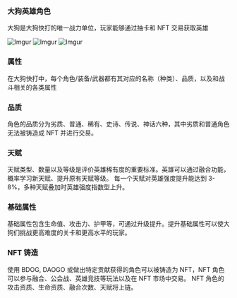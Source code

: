 ### 大狗英雄角色

大狗是大狗快打的唯一战力单位，玩家能够通过抽卡和 NFT 交易获取英雄

![Imgur](https://imgur.com/24AHSxl.jpg) ![Imgur](https://imgur.com/NwpMDmu.jpg) ![Imgur](https://imgur.com/E5O358n.jpg)

### 属性

在大狗快打中，每个角色/装备/武器都有其对应的名称（种类）、品质，以及和战斗相关的各类属性

### 品质

角色的品质分为劣质、普通、稀有、史诗、传说、神话六种，其中劣质和普通角色无法被铸造成 NFT 并进行交易。

### 天赋

天赋类型、数量以及等级是评价英雄稀有度的重要标准。英雄可以通过融合功能，概率学习新天赋、提升原有天赋等级。
每一个天赋对英雄强度提升能达到 3-8%，多种天赋叠加时英雄强度指数型上升。

### 基础属性

基础属性包含生命值、攻击力、护甲等，可通过升级提升。提升基础属性可以使大狗们挑战更高难度的关卡和更高水平的玩家。

### NFT 铸造

使用 BDOG, DAOGO 或做出特定贡献获得的角色可以被铸造为 NFT，NFT 角色可以参与融合、公会战、英雄竞技等玩法以及在 NFT 市场中交易。
NFT 角色的攻击资质、生命资质、融合次数、天赋将上链。 


